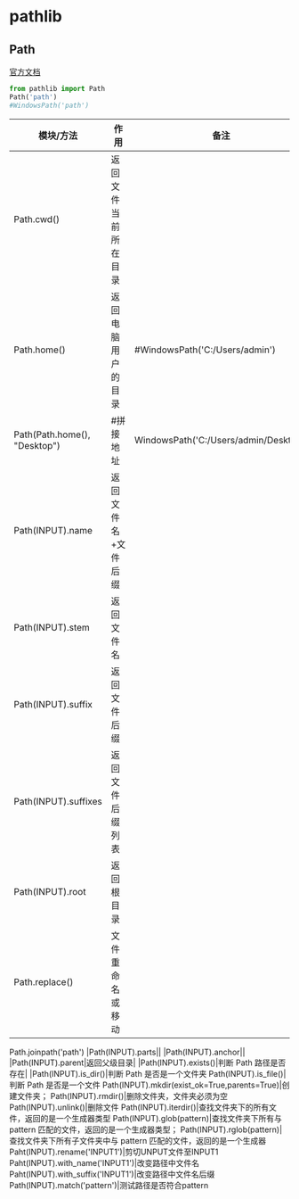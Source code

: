 # pathlib

## Path

[官方文档](https://pathlib.readthedocs.io/en/pep428/)

```python
from pathlib import Path
Path('path')
#WindowsPath('path')
```

| 模块/方法                         | 作用                          | 备注        |
| --------------------------------- | ----------------------------- | ----------- |
|Path.cwd()|返回文件当前所在目录|
|Path.home()|返回电脑用户的目录|#WindowsPath('C:/Users/admin')
|Path(Path.home(), "Desktop")|#拼接地址|WindowsPath('C:/Users/admin/Desktop')
|Path(INPUT).name|返回文件名+文件后缀|
|Path(INPUT).stem|返回文件名|
|Path(INPUT).suffix|返回文件后缀
|Path(INPUT).suffixes|返回文件后缀列表|
|Path(INPUT).root|返回根目录
Path.replace()|文件重命名或移动|
Path.joinpath('path')
|Path(INPUT).parts||
|Path(INPUT).anchor||
|Path(INPUT).parent|返回父级目录|
|Path(INPUT).exists()|判断 Path 路径是否存在|
|Path(INPUT).is_dir()|判断 Path 是否是一个文件夹
Path(INPUT).is_file()|判断 Path 是否是一个文件
Path(INPUT).mkdir(exist_ok=True,parents=True)|创建文件夹；
Path(INPUT).rmdir()|删除文件夹，文件夹必须为空
Path(INPUT).unlink()|删除文件
Path(INPUT).iterdir()|查找文件夹下的所有文件，返回的是一个生成器类型
Path(INPUT).glob(pattern)|查找文件夹下所有与 pattern 匹配的文件，返回的是一个生成器类型；
Path(INPUT).rglob(pattern)|查找文件夹下所有子文件夹中与 pattern 匹配的文件，返回的是一个生成器
Paht(INPUT).rename('INPUT1')|剪切UNPUT文件至INPUT1
Paht(INPUT).with_name('INPUT1')|改变路径中文件名
Paht(INPUT).with_suffix('INPUT1')|改变路径中文件名后缀
Path(INPUT).match('pattern')|测试路径是否符合pattern
